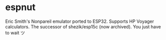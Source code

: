 # espnut
 Eric Smith's Nonpareil emulator ported to ESP32. Supports HP Voyager calculators.
The successor of shezik/esp15c (now archived).
You just have to wait ツ
